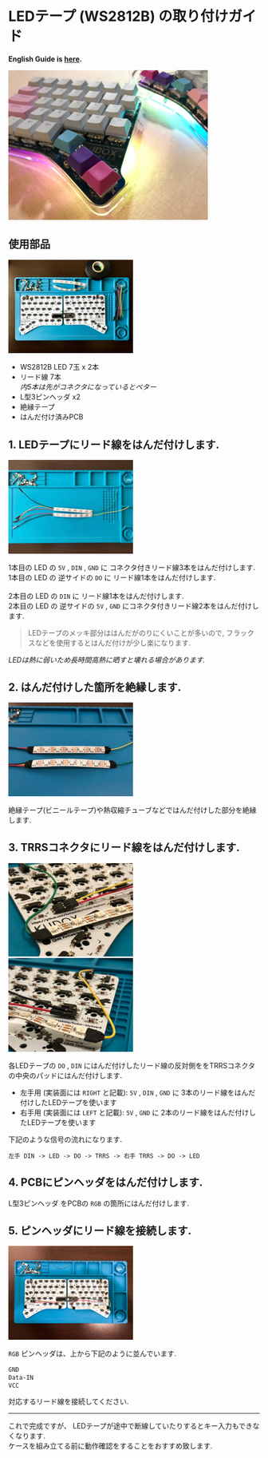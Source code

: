 # LEDテープ (WS2812B) の取り付けガイド

**English Guide is [here](LED.md).**

<div>
<img src="../../img/kudox_led.jpg" alt="Kudox led image" width="400"/>
</div>

## 使用部品

<div>
<img src="../../img/led-parts.jpg" alt="led parts" width="250"/>
</div>

- WS2812B LED 7玉 x 2本
- リード線 7本  
*内5本は先がコネクタになっているとベター*
- L型3ピンヘッダ x2
- 絶縁テープ
- はんだ付け済みPCB


## 1. LEDテープにリード線をはんだ付けします.

<div><img src="../../img/led-soldered.jpg" alt="led soldered" width="250"/></div>

1本目の LED の `5V` , `DIN` , `GND` に コネクタ付きリード線3本をはんだ付けします.  
1本目の LED の 逆サイドの `DO` に リード線1本をはんだ付けします.  
<br/>
2本目の LED の `DIN` に リード線1本をはんだ付けします.  
2本目の LED の 逆サイドの `5V` , `GND` にコネクタ付きリード線2本をはんだ付けします.  

> LEDテープのメッキ部分ははんだがのりにくいことが多いので, フラックスなどを使用するとはんだ付けが少し楽になります.

*LEDは熱に弱いため長時間高熱に晒すと壊れる場合があります.*  


## 2. はんだ付けした箇所を絶縁します.

<div><img src="../../img/led-insulation.jpg" alt="led insulation" width="250"/></div>

絶縁テープ(ビニールテープ)や熱収縮チューブなどではんだ付けした部分を絶縁します.  


## 3. TRRSコネクタにリード線をはんだ付けします.

<div><img src="../../img/led-left.jpg" alt="led wired" width="250"/>&nbsp;&nbsp;<img src="../../img/led-right.jpg" alt="led wired" width="250"/></div>

各LEDテープの `DO` , `DIN` にはんだ付けしたリード線の反対側ををTRRSコネクタの中央のパッドにはんだ付けします.

- 左手用 (実装面には `RIGHT` と記載): `5V` , `DIN` , `GND` に 3本のリード線をはんだ付けしたLEDテープを使います
- 右手用 (実装面には `LEFT` と記載): `5V` , `GND` に 2本のリード線をはんだ付けしたLEDテープを使います

下記のような信号の流れになります.  
```
左手 DIN -> LED -> DO -> TRRS -> 右手 TRRS -> DO -> LED
```

## 4. PCBにピンヘッダをはんだ付けします.

L型3ピンヘッダ をPCBの `RGB` の箇所にはんだ付けします.


## 5. ピンヘッダにリード線を接続します.
<div><img src="../../img/led-wired.jpg" alt="led wired" width="250"/></div>

`RGB` ピンヘッダは、上から下記のように並んでいます.

```
GND
Data-IN
VCC
```

対応するリード線を接続してください.

---

これで完成ですが、 LEDテープが途中で断線していたりするとキー入力もできなくなります.  
ケースを組み立てる前に動作確認をすることをおすすめ致します.


